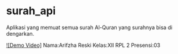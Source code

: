 # surah_api

Aplikasi yang memuat semua surah Al-Quran yang surahnya bisa di dengarkan.

[![Demo Video]](https://user-images.githubusercontent.com/123456789/abcdefg.mp4)
Nama:Arifzha Reski
Kelas:XII RPL 2
Presensi:03
